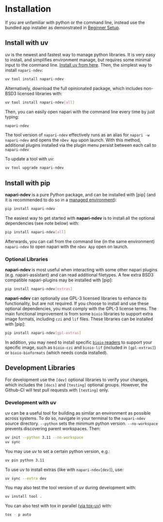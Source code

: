 # Installation

If you are unfamiliar with python or the command line, instead use the bundled app installer as demonstrated in [Beginner Setup](beginner_setup.md).

## Install with uv

uv is the newest and fastest way to manage python libraries. It is very easy to install, and simplifies environment manage, but requires some minimal input to the command line.  [Install uv from here](https://docs.astral.sh/uv/getting-started/installation/#__tabbed_1_1). Then, the simplest way to install `napari-ndev`:

```bash
uv tool install napari-ndev
```

Alternatively, download the full opinionated package, which includes non-BSD3 licensed libraries with:

```bash
uv tool install napari-ndev[all]
```

Then, you can easily open napari with the command line every time by just typing:

```bash
napari-ndev
```

The tool version of `napari-ndev` effectively runs as an alias for `napari -w napari-ndev` and opens the `nDev App` upon launch. With this method, additional plugins installed via the plugin menu persist between each call to `napari-ndev`

To update a tool with uv:

```bash
uv tool upgrade napari-ndev
```

## Install with pip

**napari-ndev** is a pure Python package, and can be installed with [pip] (and it is recommended to do so in a [managed environment](https://biapol.github.io/blog/mara_lampert/getting_started_with_mambaforge_and_python/readme.html)):

```bash
pip install napari-ndev
```

The easiest way to get started with **napari-ndev** is to install all the optional dependencies (see note below) with:

```bash
pip install napari-ndev[all]
```

Afterwards, you can call from the command line (in the same environment) `napari-ndev` to open napari with the `nDev App` open on launch.

### Optional Libraries

**napari-ndev** is most useful when interacting with some other napari plugins (e.g. napari-assistant) and can read additional filetypes. A few extra BSD3 compatible napari-plugins may be installed with [pip]:

```bash
pip install napari-ndev[extras]
```

**napari-ndev** can optionally use GPL-3 licensed libraries to enhance its functionality, but are not required. If you choose to install and use these optional dependencies, you must comply with the GPL-3 license terms. The main functional improvement is from some `bioio` libraries to support extra image formats, including `czi` and `lif` files. These libraries can be installed with [pip]:

```bash
pip install napari-ndev[gpl-extras]
```

In addition, you may need to install specific [`bioio` readers](https://github.com/bioio-devs/bioio) to support your specific image, such as `bioio-czi` and `bioio-lif` (included in `[gpl-extras]`) or `bioio-bioformats` (which needs conda installed).

## Development Libraries

For development use the `[dev]` optional libraries to verify your changes, which includes the `[docs]` and `[testing]` optional groups. However, the Github-CI will test pull requests with `[testing]` only.

### Development with uv

uv can be a useful tool for building as similar an environment as possible across systems. To do so, navigate in your terminal to the `napari-ndev` source directory. `--python` sets the minimum python version. `--no-workspace` prevents discovering parent workspaces. Then:

```bash
uv init --python 3.11 --no-workspace
uv sync
```

You may use uv to set a certain python version, e.g.:

```bash
uv pin python 3.11
```

To use uv to install extras (like with `napari-ndev[dev]`), use:

```bash
uv sync --extra dev
```

You may also test the tool version of uv during development with:

```bash
uv install tool .
```

You can also test with tox in parallel ([via tox-uv](https://github.com/tox-dev/tox-uv)) with:

```bash
tox - p auto
```
